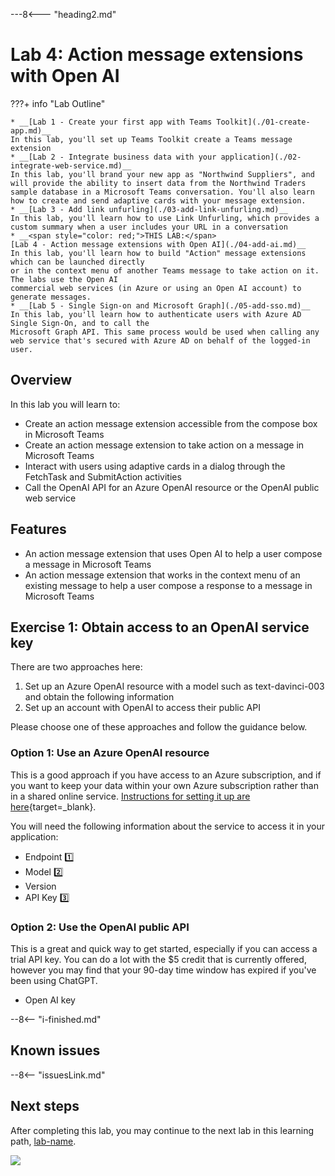 ---8<--- "heading2.md"

# Lab 4: Action message extensions with Open AI

???+ info "Lab Outline"

    * __[Lab 1 - Create your first app with Teams Toolkit](./01-create-app.md)__
    In this lab, you'll set up Teams Toolkit create a Teams message extension
    * __[Lab 2 - Integrate business data with your application](./02-integrate-web-service.md)__
    In this lab, you'll brand your new app as "Northwind Suppliers", and will provide the ability to insert data from the Northwind Traders sample database in a Microsoft Teams conversation. You'll also learn how to create and send adaptive cards with your message extension.
    * __[Lab 3 - Add link unfurling](./03-add-link-unfurling.md)__
    In this lab, you'll learn how to use Link Unfurling, which provides a custom summary when a user includes your URL in a conversation
    * __<span style="color: red;">THIS LAB:</span>
    [Lab 4 - Action message extensions with Open AI](./04-add-ai.md)__
    In this lab, you'll learn how to build "Action" message extensions which can be launched directly
    or in the context menu of another Teams message to take action on it. The labs use the Open AI
    commercial web services (in Azure or using an Open AI account) to generate messages.
    * __[Lab 5 - Single Sign-on and Microsoft Graph](./05-add-sso.md)__
    In this lab, you'll learn how to authenticate users with Azure AD Single Sign-On, and to call the
    Microsoft Graph API. This same process would be used when calling any
    web service that's secured with Azure AD on behalf of the logged-in user.

## Overview

In this lab you will learn to:

- Create an action message extension accessible from the compose box in Microsoft Teams
- Create an action message extension to take action on a message in Microsoft Teams
- Interact with users using adaptive cards in a dialog through the FetchTask and SubmitAction activities
- Call the OpenAI API for an Azure OpenAI resource or the OpenAI public web service

## Features

- An action message extension that uses Open AI to help a user compose a message in Microsoft Teams
- An action message extension that works in the context menu of an existing message to help a user compose a response to a message in Microsoft Teams

## Exercise 1: Obtain access to an OpenAI service key

There are two approaches here:

1. Set up an Azure OpenAI resource with a model such as text-davinci-003 and obtain the following information
2. Set up an account with OpenAI to access their public API

Please choose one of these approaches and follow the guidance below.

### Option 1: Use an Azure OpenAI resource

This is a good approach if you have access to an Azure subscription, and if you want to keep your data within your own Azure subscription rather than in a shared online service. [Instructions for setting it up are here](){target=_blank}.

You will need the following information about the service to access it in your application:

  * Endpoint 1️⃣ 
  * Model 2️⃣ 
  * Version
  * API Key 3️⃣ 


### Option 2: Use the OpenAI public API

This is a great and quick way to get started, especially if you can access a trial API key. You can do a lot with the $5 credit that is currently offered, however you may find that your 90-day time window has expired if you've been using ChatGPT.

  * Open AI key


--8<-- "i-finished.md"

## Known issues

--8<-- "issuesLink.md"

## Next steps

After completing this lab, you may continue to the next lab in this learning path, [lab-name](./02-lab-something.md).

<img src="https://pnptelemetry.azurewebsites.net/app-camp/new-adventure/Lab0x" />


